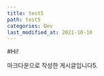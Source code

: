 ```yaml
---
title: test5
path: test5
categories: Dev
last_modified_at: 2021-10-18
---
```


#Hi!

마크다운으로 작성한 게시글입니다5.
